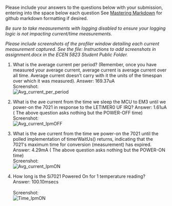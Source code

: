 Please include your answers to the questions below with your submission, entering into the space below each question
See [Mastering Markdown](https://guides.github.com/features/mastering-markdown/) for github markdown formatting if desired.

*Be sure to take measurements with logging disabled to ensure your logging logic is not impacting current/time measurements.*

*Please include screenshots of the profiler window detailing each current measurement captured.  See the file: Instructions to add screenshots in assignment.docx in the ECEN 5823 Student Public Folder.* 

1. What is the average current per period? (Remember, once you have measured your average current, average current is average current over all time. Average current doesn’t carry with it the units of the timespan over which it was measured).
   Answer: 169.37uA
   <br>Screenshot:  
   ![Avg_current_per_period](screenshots/sampleimage.jpg)  
   
2. What is the ave current from the time we sleep the MCU to EM3 until we power-on the 7021 in response to the LETIMER0 UF IRQ? 
   Answer: 1.61uA ( The above question asks nothing but the POWER-OFF time)
   <br>Screenshot:  
   ![Avg_current_lpmOFF](link-to-screenshot-image)
   
3. What is the ave current from the time we power-on the 7021 until the polled implementation of timerWaitUs() returns, indicating that the 7021's maximum time for conversion (measurement) has expired.
   Answer: 4.29mA ( The above question asks nothing but the POWER-ON time)
   <br>Screenshot:  
   ![Avg_current_lpmON](link-to-screenshot-image)
   
4. How long is the Si7021 Powered On for 1 temperature reading?  
   Answer: 100.10msecs  
   <br>Screenshot:  
   ![Time_lpmON](link-to-screenshot-image)

